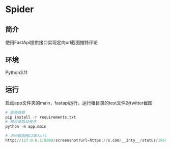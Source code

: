 # Spider
## 简介
使用FastApi提供接口实现定向url截图推特评论
## 环境
Python3.11
## 运行
启动app文件夹的main，fastapi运行，运行根目录的test文件对twitter截图
```python
# 安装依赖
pip install -r requirements.txt
# 根目录启动程序
python -m app.main

# 访问截图接口填入url
http://127.0.0.1:8000/screenshot?url=https://x.com/__Inty__/status/1954974623302643887
```
